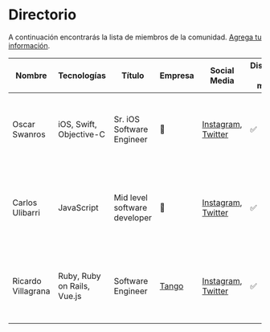 # Directorio

A continuación encontrarás la lista de miembros de la comunidad. [Agrega tu información](https://github.com/OscarSwanros/colima-dev/edit/master/dir/README.md).

| Nombre | Tecnologías | Título | Empresa | Social Media | Disponible para mentor | Te puedo ayudar con... |
|--------|-------------|--------|---------|--------------|------------------------|----------|
| Oscar Swanros | iOS, Swift, Objective-C | Sr. iOS Software Engineer | 👀 | [Instagram](https://instagram.com/swanros), [Twitter](https://twitter.com/swanros) | ✅ | Cuestiones de desarrollo móvil, arquitectura y diseño de aplicaciones, desarrollo profesional |
| Carlos Ulibarri | JavaScript | Mid level software developer | 👀 | [Instagram](https://instagram.com/ulibarriireta), [Twitter](https://twitter.com/carlosUlibarri) | ✅ | Desarrollo con JavaScript (NodeJS & Express), Oportunidades laborales en TI, desarrollo profesional |
| Ricardo Villagrana | Ruby, Ruby on Rails, Vue.js | Software Engineer | [Tango](https://tango.io) | [Instagram](https://instagram.com/ricvillagrana), [Twitter](https://twitter.com/ricvillagrana) | ✅ | Bases de datos, Ruby (optimización, refactors, metaprogramming, etc.), desarrollo profesional. |
